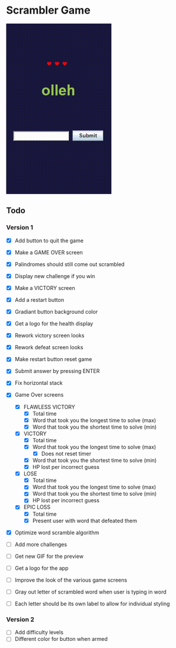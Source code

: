# Scrambler Game

![example of how the project looks in action!](fail.gif)

## Todo

### Version 1
- [x] Add button to quit the game
- [x] Make a GAME OVER screen
- [X] Palindromes should still come out scrambled
- [X] Display new challenge if you win
- [x] Make a VICTORY screen
- [x] Add a restart button
- [x] Gradiant button background color
- [x] Get a logo for the health display
- [X] Rework victory screen looks
- [X] Rework defeat screen looks
- [X] Make restart button reset game
- [X] Submit answer by pressing ENTER
- [X] Fix horizontal stack
- [X] Game Over screens
  - [X] FLAWLESS VICTORY
    - [X] Total time
    - [X] Word that took you the longest time to solve (max)
    - [X] Word that took you the shortest time to solve (min)
  - [X] VICTORY
    - [X] Total time
    - [X] Word that took you the longest time to solve (max)
      - [X] Does not reset timer
    - [X] Word that took you the shortest time to solve (min)
    - [X] HP lost per incorrect guess
  - [X] LOSE
    - [X] Total time
    - [X] Word that took you the longest time to solve (max)
    - [X] Word that took you the shortest time to solve (min)
    - [X] HP lost per incorrect guess
  - [X] EPIC LOSS
    - [X] Total time
    - [X] Present user with word that defeated them
- [X] Optimize word scramble algorithm
- [ ] Add more challenges
- [ ] Get new GIF for the preview
- [ ] Get a logo for the app
- [ ] Improve the look of the various game screens
- [ ] Gray out letter of scrambled word when user is typing in word
- [ ] Each letter should be its own label to allow for individual styling


### Version 2
- [ ] Add difficulty levels
- [ ] Different color for button when armed
